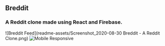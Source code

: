 ## Breddit
### A Reddit clone made using React and Firebase.

![Breddit Feed](readme-assets/Screenshot_2020-08-30 Breddit - A Reddit Clone.png) ![Mobile Responsive](bredditcomments.png)
